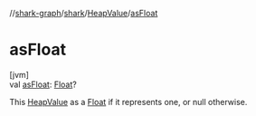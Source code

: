 //[shark-graph](../../../index.md)/[shark](../index.md)/[HeapValue](index.md)/[asFloat](as-float.md)

# asFloat

[jvm]\
val [asFloat](as-float.md): [Float](https://kotlinlang.org/api/latest/jvm/stdlib/kotlin/-float/index.html)?

This [HeapValue](index.md) as a [Float](https://kotlinlang.org/api/latest/jvm/stdlib/kotlin/-float/index.html) if it represents one, or null otherwise.
